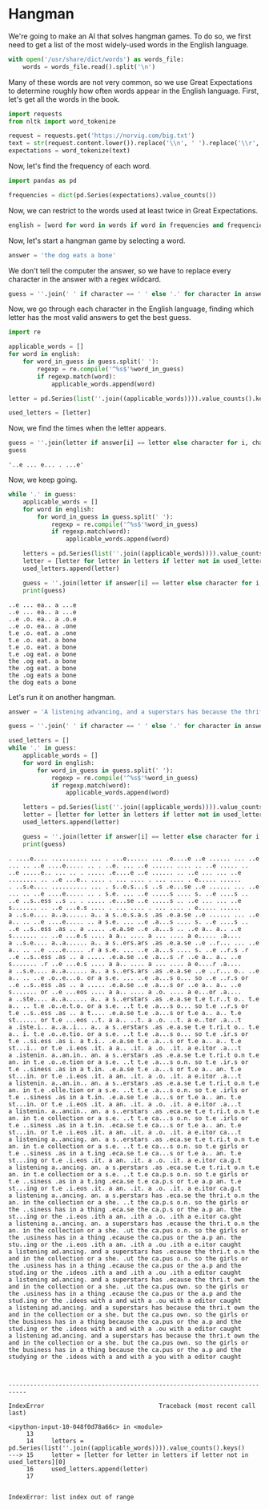 # Hangman

We're going to make an AI that solves hangman games.
To do so, we first need to get a list of the most widely-used words in the English language.


```python
with open('/usr/share/dict/words') as words_file:
    words = words_file.read().split('\n')
```

Many of these words are not very common, so we use Great Expectations to determine roughly how often words appear in the English language.
First, let's get all the words in the book.


```python
import requests
from nltk import word_tokenize

request = requests.get('https://norvig.com/big.txt')
text = str(request.content.lower()).replace('\\n', ' ').replace('\\r', ' ')
expectations = word_tokenize(text)
```

Now, let's find the frequency of each word.


```python
import pandas as pd

frequencies = dict(pd.Series(expectations).value_counts())
```

Now, we can restrict to the words used at least twice in Great Expectations.


```python
english = [word for word in words if word in frequencies and frequencies[word] >= 2]
```

Now, let's start a hangman game by selecting a word.


```python
answer = 'the dog eats a bone'
```

We don't tell the computer the answer, so we have to replace every character in the answer with a regex wildcard.


```python
guess = ''.join(' ' if character == ' ' else '.' for character in answer)
```

Now, we go through each character in the English language, finding which letter has the most valid answers to get the best guess.


```python
import re

applicable_words = []
for word in english:
    for word_in_guess in guess.split(' '):
        regexp = re.compile('^%s$'%word_in_guess)
        if regexp.match(word):
            applicable_words.append(word)

letter = pd.Series(list(''.join((applicable_words)))).value_counts().keys()[0]

used_letters = [letter]
```

Now, we find the times when the letter appears.


```python
guess = ''.join(letter if answer[i] == letter else character for i, character in enumerate(guess))
guess
```




    '..e ... e... . ...e'



Now, we keep going.


```python
while '.' in guess:
    applicable_words = []
    for word in english:
        for word_in_guess in guess.split(' '):
            regexp = re.compile('^%s$'%word_in_guess)
            if regexp.match(word):
                applicable_words.append(word)

    letters = pd.Series(list(''.join((applicable_words)))).value_counts().keys()
    letter = [letter for letter in letters if letter not in used_letters][0]
    used_letters.append(letter)

    guess = ''.join(letter if answer[i] == letter else character for i, character in enumerate(guess))
    print(guess)
```

    ..e ... ea.. a ...e
    ..e ... ea.. a ...e
    ..e .o. ea.. a .o.e
    ..e .o. ea.. a .one
    t.e .o. eat. a .one
    t.e .o. eat. a bone
    t.e .o. eat. a bone
    t.e .og eat. a bone
    the .og eat. a bone
    the .og eat. a bone
    the .og eats a bone
    the dog eats a bone


Let's run it on another hangman.


```python
answer = 'A listening advancing, and a superstars has because the thrift own the and in the collection or a she, but the campus own, so the girls or the business has in a thing because the campus or the amp and the studying or the videos with a and with a you with a editor caught'.lower()

guess = ''.join(' ' if character == ' ' else '.' for character in answer)

used_letters = []
while '.' in guess:
    applicable_words = []
    for word in english:
        for word_in_guess in guess.split(' '):
            regexp = re.compile('^%s$'%word_in_guess)
            if regexp.match(word):
                applicable_words.append(word)

    letters = pd.Series(list(''.join((applicable_words)))).value_counts().keys()
    letter = [letter for letter in letters if letter not in used_letters][0]
    used_letters.append(letter)

    guess = ''.join(letter if answer[i] == letter else character for i, character in enumerate(guess))
    print(guess)
```

    . ....e.... .......... ... . ...e...... ... .e....e ..e ...... ... ..e ... .. ..e ....e..... .. . ..e. ... ..e ...... .... .. ..e ..... .. ..e .....e.. ... .. . ..... .e....e ..e ...... .. ..e ... ... ..e ........ .. ..e ...e.. .... . ... .... . ... .... . e..... ......
    . ..s.e.... .......... ... . s..e.s...s ..s .e...se ..e ...... ... ..e ... .. ..e ....e..... .. . s.e. ... ..e .....s .... s. ..e ....s .. ..e ..s..ess ..s .. . ..... .e...se ..e .....s .. ..e ... ... ..e s....... .. ..e ...e.s .... . ... .... . ... .... . e..... ......
    a ..s.e.... a..a...... a.. a s..e.s.a.s .as .e.a.se ..e ...... ... ..e a.. .. ..e ....e..... .. a s.e. ... ..e .a...s .... s. ..e ....s .. ..e ..s..ess .as .. a ..... .e.a.se ..e .a...s .. ..e a.. a.. ..e s....... .. ..e ...e.s .... a a.. .... a ... .... a e..... .a....
    a ..s.e.... a..a...... a.. a s..ers.ars .as .e.a.se ..e ..r... ... ..e a.. .. ..e ....e..... .r a s.e. ... ..e .a...s .... s. ..e ..r.s .r ..e ..s..ess .as .. a ..... .e.a.se ..e .a...s .r ..e a.. a.. ..e s....... .r ..e ...e.s .... a a.. .... a ... .... a e....r .a....
    a ..s.e.... a..a...... a.. a s..ers.ars .as .e.a.se ..e ..r... o.. ..e a.. .. ..e .o..e...o. or a s.e. ... ..e .a...s o... so ..e ..r.s or ..e ..s..ess .as .. a ..... .e.a.se ..e .a...s or ..e a.. a.. ..e s....... or ..e ...eos .... a a.. .... a .o. .... a e...or .a....
    a ..ste.... a..a...... a.. a s..erstars .as .e.a.se t.e t.r..t o.. t.e a.. .. t.e .o..e.t.o. or a s.e. ..t t.e .a...s o... so t.e ..r.s or t.e ..s..ess .as .. a t.... .e.a.se t.e .a...s or t.e a.. a.. t.e st...... or t.e ...eos ..t. a a.. ..t. a .o. ..t. a e..tor .a...t
    a .iste.i.. a..a..i... a.. a s..erstars .as .e.a.se t.e t.ri.t o.. t.e a.. i. t.e .o..e.tio. or a s.e. ..t t.e .a...s o... so t.e .ir.s or t.e ..si.ess .as i. a t.i.. .e.a.se t.e .a...s or t.e a.. a.. t.e st...i.. or t.e .i.eos .it. a a.. .it. a .o. .it. a e.itor .a...t
    a .istenin. a..an.in.. an. a s..erstars .as .e.a.se t.e t.ri.t o.n t.e an. in t.e .o..e.tion or a s.e. ..t t.e .a...s o.n. so t.e .ir.s or t.e ..siness .as in a t.in. .e.a.se t.e .a...s or t.e a.. an. t.e st...in. or t.e .i.eos .it. a an. .it. a .o. .it. a e.itor .a...t
    a listenin. a..an.in.. an. a s..erstars .as .e.a.se t.e t.ri.t o.n t.e an. in t.e .olle.tion or a s.e. ..t t.e .a...s o.n. so t.e .irls or t.e ..siness .as in a t.in. .e.a.se t.e .a...s or t.e a.. an. t.e st...in. or t.e .i.eos .it. a an. .it. a .o. .it. a e.itor .a...t
    a listenin. a..ancin.. an. a s..erstars .as .eca.se t.e t.ri.t o.n t.e an. in t.e collection or a s.e. ..t t.e ca...s o.n. so t.e .irls or t.e ..siness .as in a t.in. .eca.se t.e ca...s or t.e a.. an. t.e st...in. or t.e .i.eos .it. a an. .it. a .o. .it. a e.itor ca...t
    a listening a..ancing. an. a s..erstars .as .eca.se t.e t.ri.t o.n t.e an. in t.e collection or a s.e. ..t t.e ca...s o.n. so t.e girls or t.e ..siness .as in a t.ing .eca.se t.e ca...s or t.e a.. an. t.e st...ing or t.e .i.eos .it. a an. .it. a .o. .it. a e.itor ca.g.t
    a listening a..ancing. an. a s.perstars .as .eca.se t.e t.ri.t o.n t.e an. in t.e collection or a s.e. ..t t.e ca.p.s o.n. so t.e girls or t.e ..siness .as in a t.ing .eca.se t.e ca.p.s or t.e a.p an. t.e st...ing or t.e .i.eos .it. a an. .it. a .o. .it. a e.itor ca.g.t
    a listening a..ancing. an. a s.perstars has .eca.se the thri.t o.n the an. in the collection or a she. ..t the ca.p.s o.n. so the girls or the ..siness has in a thing .eca.se the ca.p.s or the a.p an. the st...ing or the .i.eos .ith a an. .ith a .o. .ith a e.itor ca.ght
    a listening a..ancing. an. a superstars has .ecause the thri.t o.n the an. in the collection or a she. .ut the ca.pus o.n. so the girls or the .usiness has in a thing .ecause the ca.pus or the a.p an. the stu..ing or the .i.eos .ith a an. .ith a .ou .ith a e.itor caught
    a listening ad.ancing. and a superstars has .ecause the thri.t o.n the and in the collection or a she. .ut the ca.pus o.n. so the girls or the .usiness has in a thing .ecause the ca.pus or the a.p and the stud.ing or the .ideos .ith a and .ith a .ou .ith a editor caught
    a listening ad.ancing. and a superstars has .ecause the thri.t own the and in the collection or a she. .ut the ca.pus own. so the girls or the .usiness has in a thing .ecause the ca.pus or the a.p and the stud.ing or the .ideos with a and with a .ou with a editor caught
    a listening ad.ancing. and a superstars has because the thri.t own the and in the collection or a she. but the ca.pus own. so the girls or the business has in a thing because the ca.pus or the a.p and the stud.ing or the .ideos with a and with a .ou with a editor caught
    a listening ad.ancing. and a superstars has because the thri.t own the and in the collection or a she. but the ca.pus own. so the girls or the business has in a thing because the ca.pus or the a.p and the studying or the .ideos with a and with a you with a editor caught



    ---------------------------------------------------------------------------

    IndexError                                Traceback (most recent call last)

    <ipython-input-10-048f0d78a66c> in <module>
         13 
         14     letters = pd.Series(list(''.join((applicable_words)))).value_counts().keys()
    ---> 15     letter = [letter for letter in letters if letter not in used_letters][0]
         16     used_letters.append(letter)
         17 


    IndexError: list index out of range

